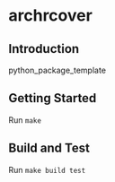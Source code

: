 # archrcover

## Introduction

python_package_template

## Getting Started

Run `make`

## Build and Test

Run `make build test`
